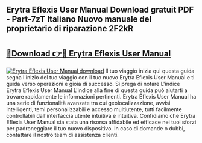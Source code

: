 ## Erytra Eflexis User Manual Download gratuit PDF - Part-7zT Italiano Nuovo manuale del proprietario di riparazione 2F2kR

# <h2><a href="http://dfd41cp.blite.top/?on=Erytra+Eflexis+User+Manual">🔗Download 👉🔴 Erytra Eflexis User Manual</a></h2>

[![Erytra Eflexis User Manual download](https://i.imgur.com/lujVjoI.png)](http://dfd41cp.blite.top/?on=Erytra+Eflexis+User+Manual)
Il tuo viaggio inizia qui questa guida segna l'inizio del tuo viaggio con il tuo nuovo Erytra Eflexis User Manual e ti guida verso operazioni e gioia di successo. Si prega di notare L'indice Erytra Eflexis User Manual L'indice alla fine di questa guida può aiutarti a trovare rapidamente le informazioni pertinenti. Erytra Eflexis User Manual ha una serie di funzionalità avanzate tra cui geolocalizzazione, avvisi intelligenti, temi personalizzabili e accesso multiutente, tutti facilmente controllabili dall'interfaccia utente intuitiva e intuitiva. Confidiamo che Erytra Eflexis User Manual sia stata una risorsa affidabile ed efficace nei tuoi sforzi per padroneggiare il tuo nuovo dispositivo. In caso di domande o dubbi, contattare il nostro team di assistenza clienti.
